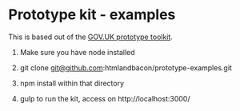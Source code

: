 # Prototype kit - examples

This is based out of the [GOV.UK prototype toolkit](https://github.com/alphagov/govuk_prototype_kit).

1. Make sure you have node installed

2. git clone git@github.com:htmlandbacon/prototype-examples.git

3. npm install within that directory

4. gulp to run the kit, access on http://localhost:3000/
